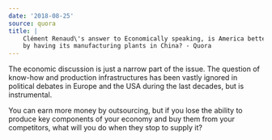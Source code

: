 ```yaml
---
date: '2018-08-25'
source: quora
title: |
    Clément Renaud\'s answer to Economically speaking, is America better off
    by having its manufacturing plants in China? - Quora
---
```


The economic discussion is just a narrow part of the issue. The question
of know-how and production infrastructures has been vastly ignored in
political debates in Europe and the USA during the last decades, but is
instrumental.

You can earn more money by outsourcing, but if you lose the ability to
produce key components of your economy and buy them from your
competitors, what will you do when they stop to supply it?
